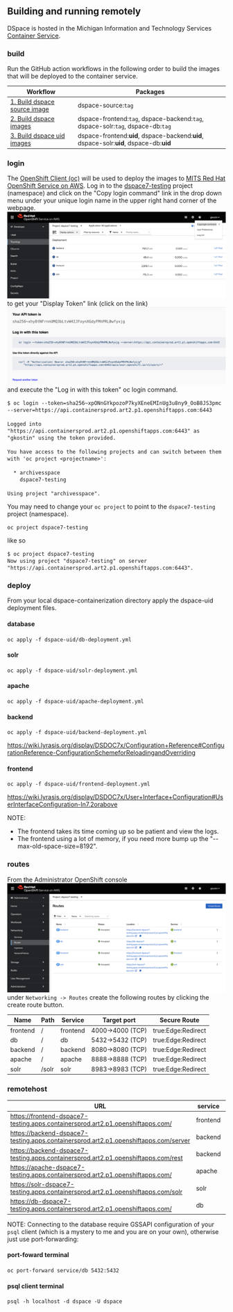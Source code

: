 ## Building and running remotely

DSpace is hosted in the Michigan Information and Technology Services [Container Service](https://its.umich.edu/computing/virtualization-cloud/container-service/).
### build
Run the GitHub action workflows in the following order to build the images that will be deployed to the container service.

| Workflow                                                                                                                        | Packages                                                                                 |
|---------------------------------------------------------------------------------------------------------------------------------|------------------------------------------------------------------------------------------|
| [1. Build dspace source image](https://github.com/mlibrary/dspace-containerization/actions/workflows/build-source-image.yml)    | dspace-source:`tag`                                                                      |
| [2. Build dspace images](https://github.com/mlibrary/dspace-containerization/actions/workflows/build-dspace-images.yml)         | dspace-frontend:`tag`, dspace-backend:`tag`, dspace-solr:`tag`, dspace-db:`tag`          |
| [3. Build dspace uid images](https://github.com/mlibrary/dspace-containerization/actions/workflows/build-dspace-uid-images.yml) | dspace-frontend:**uid**, dspace-backend:**uid**, dspace-solr:**uid**, dspace-db:**uid**  |
### login
The [OpenShift Client (oc)](https://docs.openshift.com/container-platform/4.13/cli_reference/openshift_cli/getting-started-cli.html) will be used to deploy the images to [MITS Red Hat OpenShift Service on AWS](https://containers.aws.web.umich.edu/). Log in to the [dspace7-testing](https://console-openshift-console.apps.containersprod.art2.p1.openshiftapps.com/topology/ns/dspace7-testing?view=list) project (namespace) and click on the "Copy login command" link in the drop down menu under your unique login name in the upper right hand corner of the webpage. ![copy login command](images/copy-login-command.png) to get your "Display Token" link (click on the link) ![your API token](images/your-api-token.png) and execute the "Log in with this token" oc login command.
```
$ oc login --token=sha256~xpONnGYkpozoP7kyXEneEMInUg3u8ny9_OoB8JS3pmc --server=https://api.containersprod.art2.p1.openshiftapps.com:6443

Logged into "https://api.containersprod.art2.p1.openshiftapps.com:6443" as "gkostin" using the token provided.

You have access to the following projects and can switch between them with 'oc project <projectname>':

  * archivesspace
    dspace7-testing

Using project "archivesspace".
```
You may need to change your `oc project` to point to the `dspace7-testing` project (namespace).
```shell
oc project dspace7-testing
```
like so
```
$ oc project dspace7-testing
Now using project "dspace7-testing" on server "https://api.containersprod.art2.p1.openshiftapps.com:6443".
```
### deploy
From your local dspace-containerization directory apply the dspace-uid deployment files.
#### database
```shell
oc apply -f dspace-uid/db-deployment.yml
```
#### solr
```shell
oc apply -f dspace-uid/solr-deployment.yml
```
#### apache
```shell
oc apply -f dspace-uid/apache-deployment.yml
```
#### backend
```shell
oc apply -f dspace-uid/backend-deployment.yml
```
https://wiki.lyrasis.org/display/DSDOC7x/Configuration+Reference#ConfigurationReference-ConfigurationSchemeforReloadingandOverriding
#### frontend
```shell
oc apply -f dspace-uid/frontend-deployment.yml
```
https://wiki.lyrasis.org/display/DSDOC7x/User+Interface+Configuration#UserInterfaceConfiguration-In7.2orabove

NOTE:
* The frontend takes its time coming up so be patient and view the logs.
* The frontend using a lot of memory, if you need more bump up the "--max-old-space-size=8192".
### routes
From the Administrator OpenShift console ![networking-routes](images/networking-routes.png) under `Networking -> Routes` create the following routes by clicking the create route button.

| Name     | Path  | Service  | Target port      | Secure Route       |
|----------|-------|----------|------------------|--------------------|
| frontend | /     | frontend | 4000->4000 (TCP) | true:Edge:Redirect |
| db       | /     | db       | 5432->5432 (TCP) | true:Edge:Redirect |
| backend  | /     | backend  | 8080->8080 (TCP) | true:Edge:Redirect |
| apache   | /     | apache   | 8888->8888 (TCP) | true:Edge:Redirect |
| solr     | /solr | solr     | 8983->8983 (TCP) | true:Edge:Redirect |


### remotehost

| URL                                                                                  | service  | comment               |
|--------------------------------------------------------------------------------------|----------|-----------------------|
| https://frontend-dspace7-testing.apps.containersprod.art2.p1.openshiftapps.com/      | frontend | Angular GUI           |
| https://backend-dspace7-testing.apps.containersprod.art2.p1.openshiftapps.com/server | backend  | Server API            |
| https://backend-dspace7-testing.apps.containersprod.art2.p1.openshiftapps.com/rest   | backend  | REST API (deprecated) |
| https://apache-dspace7-testing.apps.containersprod.art2.p1.openshiftapps.com/        | apache   | Perl CGI              |
| https://solr-dspace7-testing.apps.containersprod.art2.p1.openshiftapps.com/solr      | solr     | Solr GUI              |
| https://db-dspace7-testing.apps.containersprod.art2.p1.openshiftapps.com/            | db       | PostgreSQL            |

NOTE: Connecting to the database require GSSAPI configuration of your `psql` client (which is a mystery to me and you are on your own), otherwise just use port-forwarding:
#### port-foward terminal
```shell
oc port-forward service/db 5432:5432
```
#### psql client terminal
```shell
psql -h localhost -d dspace -U dspace
```

